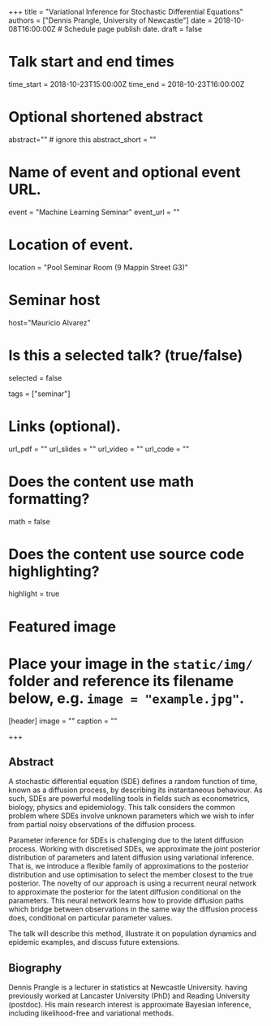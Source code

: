 +++
title = "Variational Inference for Stochastic Differential Equations"
authors = ["Dennis Prangle, University of Newcastle"]
date = 2018-10-08T16:00:00Z  # Schedule page publish date.
draft = false

# Talk start and end times
time_start = 2018-10-23T15:00:00Z
time_end = 2018-10-23T16:00:00Z

# Optional shortened abstract
abstract="" # ignore this
abstract_short = ""

# Name of event and optional event URL.
event = "Machine Learning Seminar"
event_url = ""

# Location of event.
location = "Pool Seminar Room (9 Mappin Street G3)"

# Seminar host
host="Mauricio Alvarez"

# Is this a selected talk? (true/false)
selected = false

tags = ["seminar"]

# Links (optional).
url_pdf = ""
url_slides = ""
url_video = ""
url_code = ""

# Does the content use math formatting?
math = false

# Does the content use source code highlighting?
highlight = true

# Featured image
# Place your image in the `static/img/` folder and reference its filename below, e.g. `image = "example.jpg"`.
[header]
image = ""
caption = ""

+++

## Abstract

A stochastic differential equation (SDE) defines a random function of
time, known as a diffusion process, by describing its instantaneous
behaviour. As such, SDEs are powerful modelling tools in fields such as
econometrics, biology, physics and epidemiology. This talk considers the
common problem where SDEs involve unknown parameters which we wish to
infer from partial noisy observations of the diffusion process.

Parameter inference for SDEs is challenging due to the latent diffusion
process. Working with discretised SDEs, we approximate the joint
posterior distribution of parameters and latent diffusion using
variational inference. That is, we introduce a flexible family of
approximations to the posterior distribution and use optimisation to
select the member closest to the true posterior. The novelty of our
approach is using a recurrent neural network to approximate the
posterior for the latent diffusion conditional on the parameters. This
neural network learns how to provide diffusion paths which bridge
between observations in the same way the diffusion process does,
conditional on particular parameter values.

The talk will describe this method, illustrate it on population dynamics
and epidemic examples, and discuss future extensions.

## Biography

Dennis Prangle is a lecturer in statistics at Newcastle University.
having previously worked at Lancaster University (PhD) and Reading
University (postdoc). His main research interest is approximate Bayesian
inference, including likelihood-free and variational methods.
